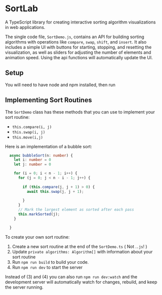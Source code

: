 # SortLab

A TypeScript library for creating interactive sorting algorithm visualizations in web applications.

The single code file, `SortDemo.js`, contains an API for building sorting algorithms with 
operations like `compare`, `swap`, `shift`, and `insert`. It also includes a simple UI with buttons for starting, stopping, and resetting the visualization, as well as sliders for adjusting the number 
of elements and animation  speed. Using the api functions will automatically update the UI.

## Setup

You will need to have node and npm installed, then run 

## Implementing Sort Routines

The `SortDemo` class has these methods that you can use to implement your sort routine: 

* `this.compare(i, j)`
* `this.swap(i, j)`
* `this.move(i,j)`

Here is an implementation of a bubble sort:

```typescript
  async bubbleSort(n: number) {
    let i: number = 0
    let j: number = 0

    for (i = 0; i < n - 1; i++) {
      for (j = 0; j < n - i - 1; j++) {
        
        if (this.compare(j, j + 1) > 0) {
          await this.swap(j, j + 1);
        
        }
      }
      // Mark the largest element as sorted after each pass
      this.markSorted(j);
    }

  }
```

To create your own sort routine: 

1) Create a new sort routine at the end of the `SortDemo.ts` ( Not .`.js`! )
2) Update `private algorithms: Algorithm[]` with information about your sort routine
3) Run `npm run build` to build your code. 
4) Run `npm run dev` to start the server

Instead of (3) and (4) you can also run `npm run dev:watch` and the development
server will automatically watch for changes, rebuild, and keep the server running. 

